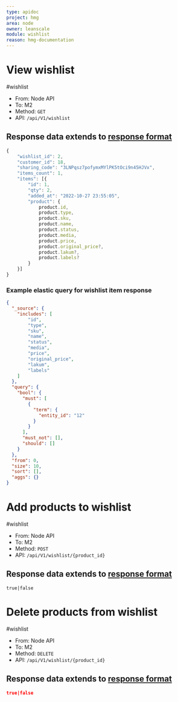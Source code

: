 ```yaml
---
type: apidoc
project: hmg
area: node
owner: leanscale
module: wishlist
reason: hmg-documentation
---
```


# View wishlist
#wishlist

- From: Node API
- To: M2
- Method: `GET`
- API: `/api/V1/wishlist`

## Response data extends to [response format](response_format.md)

```js
{
    "wishlist_id": 2,
    "customer_id": 18,
    "sharing_code": "3LNPqsz7pofymxMYlPK5tOci9n45HJVx",
    "items_count": 1,
    "items": [{
        "id": 1,
        "qty": 2,
        "added_at": "2022-10-27 23:55:05",
        "product": {
			product.id,
			product.type,
			product.sku,
			product.name,
			product.status,
			product.media,
			product.price,
			product.original_price?,
			product.lakum?,
			product.labels?
		}
    }]
}
```

### Example elastic query for wishlist item response
```json
{
  "_source": {
    "includes": [
        "id",
        "type",
        "sku",
        "name",
        "status",
        "media",
        "price",
        "original_price",
        "lakum",
        "labels"
    ]
  },
  "query": {
    "bool": {
      "must": [
        {
          "term": {
            "entity_id": "12"
          }
        }
      ],
      "must_not": [],
      "should": []
    }
  },
  "from": 0,
  "size": 10,
  "sort": [],
  "aggs": {}
}
```

# Add products to wishlist
#wishlist

- From: Node API
- To: M2
- Method: `POST`
- API: `/api/V1/wishlist/{product_id}`

## Response data extends to [response format](response_format.md)
```
true|false
```

# Delete products from wishlist
#wishlist

- From: Node API
- To: M2
- Method: `DELETE`
- API: `/api/V1/wishlist/{product_id}`


## Response data extends to [response format](response_format.md)
```json
true|false
```